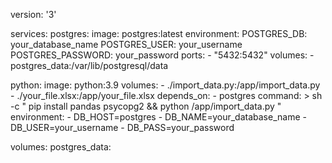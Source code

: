 version: '3'

services:
  postgres:
    image: postgres:latest
    environment:
      POSTGRES_DB: your_database_name
      POSTGRES_USER: your_username
      POSTGRES_PASSWORD: your_password
    ports:
      - "5432:5432"
    volumes:
      - postgres_data:/var/lib/postgresql/data

  python:
    image: python:3.9
    volumes:
      - ./import_data.py:/app/import_data.py
      - ./your_file.xlsx:/app/your_file.xlsx
    depends_on:
      - postgres
    command: >
      sh -c "
      pip install pandas psycopg2 &&
      python /app/import_data.py
      "
    environment:
      - DB_HOST=postgres
      - DB_NAME=your_database_name
      - DB_USER=your_username
      - DB_PASS=your_password

volumes:
  postgres_data:
